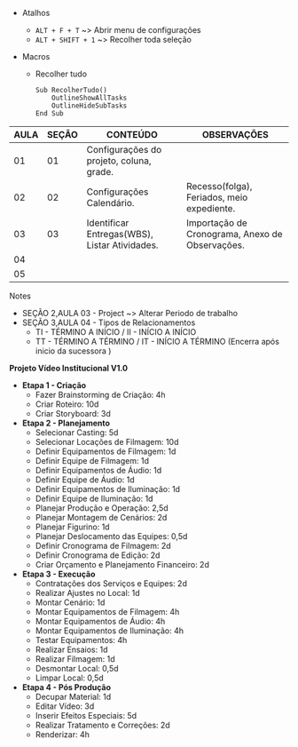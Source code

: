 - Atalhos
  - `ALT + F + T` ~> Abrir menu de configurações
  - `ALT + SHIFT + 1` ~> Recolher toda seleção

- Macros
  - Recolher tudo
    ```vba
    Sub RecolherTudo()
        OutlineShowAllTasks 
        OutlineHideSubTasks
    End Sub
    ```

| AULA | SEÇÃO | CONTEÚDO                                      | OBSERVAÇÕES                                     |
| ---- | ----- | --------------------------------------------- | ----------------------------------------------- |
| 01   | 01    | Configurações do projeto, coluna, grade.      |                                                 |
| 02   | 02    | Configurações Calendário.                     | Recesso(folga), Feriados, meio expediente.      |
| 03   | 03    | Identificar Entregas(WBS), Listar Atividades. | Importação de Cronograma, Anexo de Observações. |
| 04   |       |                                               |                                                 |
| 05   |       |                                               |                                                 |

Notes

- SEÇÃO 2,AULA 03 - Project ~> Alterar Periodo de trabalho
- SEÇÃO 3,AULA 04 - Tipos de Relacionamentos
  - TI - TÉRMINO A INÍCIO / II - INÍCIO A INÍCIO
  - TT - TÉRMINO A TÉRMINO / IT - INÍCIO A TÉRMINO (Encerra após inicio da sucessora )

**Projeto Vídeo Institucional V1.0**

- **Etapa 1 - Criação**
  - Fazer Brainstorming de Criação: 4h
  - Criar Roteiro: 10d
  - Criar Storyboard: 3d
- **Etapa 2 - Planejamento**
  - Selecionar Casting: 5d
  - Selecionar Locações de Filmagem: 10d
  - Definir Equipamentos de Filmagem: 1d
  - Definir Equipe de Filmagem: 1d
  - Definir Equipamentos de Áudio: 1d
  - Definir Equipe de Áudio: 1d
  - Definir Equipamentos de Iluminação: 1d
  - Definir Equipe de Iluminação: 1d
  - Planejar Produção e Operação: 2,5d
  - Planejar Montagem de Cenários: 2d
  - Planejar Figurino: 1d
  - Planejar Deslocamento das Equipes: 0,5d
  - Definir Cronograma de Filmagem: 2d
  - Definir Cronograma de Edição: 2d
  - Criar Orçamento e Planejamento Financeiro: 2d
- **Etapa 3 - Execução**
  - Contratações dos Serviços e Equipes: 2d
  - Realizar Ajustes no Local: 1d
  - Montar Cenário: 1d
  - Montar Equipamentos de Filmagem: 4h
  - Montar Equipamentos de Áudio: 4h
  - Montar Equipamentos de Iluminação: 4h
  - Testar Equipamentos: 4h
  - Realizar Ensaios: 1d
  - Realizar Filmagem: 1d
  - Desmontar Local: 0,5d
  - Limpar Local: 0,5d
- **Etapa 4 - Pós Produção**
  - Decupar Material: 1d
  - Editar Vídeo: 3d
  - Inserir Efeitos Especiais: 5d
  - Realizar Tratamento e Correções: 2d
  - Renderizar: 4h

